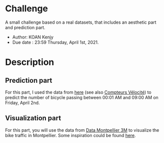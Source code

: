 # Challenge
A small challenge based on a real datasets, that includes an aesthetic part and prediction part.

* Author: KOAN Kenjy
* Due date : 23:59 Thursday, April 1st, 2021.

# Description

## Prediction part
For this part, I used the data from [here](https://docs.google.com/spreadsheets/d/e/2PACX-1vQVtdpXMHB4g9h75a0jw8CsrqSuQmP5eMIB2adpKR5hkRggwMwzFy5kB-AIThodhVHNLxlZYm8fuoWj/pub?gid=2105854808&single=true&output=csv) (see also [Compteurs Vélocité](https://compteurs.velocite-montpellier.fr/communautaire/albert)) to predict the number of bicycle passing between 00:01 AM and 09:00 AM on Friday, April 2nd.

## Visualization part
For this part, you will use the data from [Data Montpellier 3M](http://data.montpellier3m.fr/dataset/comptages-velo-et-pieton-issus-des-eco-compteurs/resource/75f5e367-99fb-482f-ba5c) to visualize the bike traffic in Montpellier.
Some inspiration could be found [here](https://twitter.com/TotemAlbert1er/status/1363829767208906755).